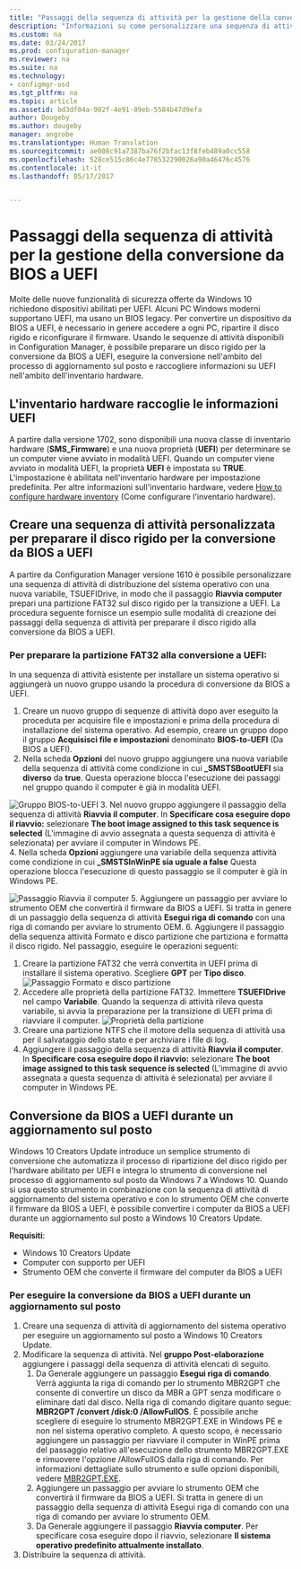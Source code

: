 ```yaml
---
title: "Passaggi della sequenza di attività per la gestione della conversione da BIOS a UEFI | Configuration Manager"
description: "Informazioni su come personalizzare una sequenza di attività di distribuzione del sistema operativo per preparare una partizione FAT32 per la transizione a UEFI."
ms.custom: na
ms.date: 03/24/2017
ms.prod: configuration-manager
ms.reviewer: na
ms.suite: na
ms.technology:
- configmgr-osd
ms.tgt_pltfrm: na
ms.topic: article
ms.assetid: bd3df04a-902f-4e91-89eb-5584b47d9efa
author: Dougeby
ms.author: dougeby
manager: angrobe
ms.translationtype: Human Translation
ms.sourcegitcommit: ae008c91a7387ba76f2bfac13f8feb489a0cc558
ms.openlocfilehash: 528ce515c86c4e778532290026a90a46476c4576
ms.contentlocale: it-it
ms.lasthandoff: 05/17/2017


---
```

# <a name="task-sequence-steps-to-manage-bios-to-uefi-conversion"></a>Passaggi della sequenza di attività per la gestione della conversione da BIOS a UEFI
Molte delle nuove funzionalità di sicurezza offerte da Windows 10 richiedono dispositivi abilitati per UEFI. Alcuni PC Windows moderni supportano UEFI, ma usano un BIOS legacy. Per convertire un dispositivo da BIOS a UEFI, è necessario in genere accedere a ogni PC, ripartire il disco rigido e riconfigurare il firmware. Usando le sequenze di attività disponibili in Configuration Manager, è possibile preparare un disco rigido per la conversione da BIOS a UEFI, eseguire la conversione nell'ambito del processo di aggiornamento sul posto e raccogliere informazioni su UEFI nell'ambito dell'inventario hardware.

## <a name="hardware-inventory-collects-uefi-information"></a>L'inventario hardware raccoglie le informazioni UEFI
A partire dalla versione 1702, sono disponibili una nuova classe di inventario hardware (**SMS_Firmware**) e una nuova proprietà (**UEFI**) per determinare se un computer viene avviato in modalità UEFI. Quando un computer viene avviato in modalità UEFI, la proprietà **UEFI** è impostata su **TRUE**. L'impostazione è abilitata nell'inventario hardware per impostazione predefinita. Per altre informazioni sull'inventario hardware, vedere [How to configure hardware inventory](/sccm/core/clients/manage/inventory/configure-hardware-inventory) (Come configurare l'inventario hardware).

## <a name="create-a-custom-task-sequence-to-prepare-the-hard-drive-for-bios-to-uefi-conversion"></a>Creare una sequenza di attività personalizzata per preparare il disco rigido per la conversione da BIOS a UEFI
A partire da Configuration Manager versione 1610 è possibile personalizzare una sequenza di attività di distribuzione del sistema operativo con una nuova variabile, TSUEFIDrive, in modo che il passaggio **Riavvia computer** prepari una partizione FAT32 sul disco rigido per la transizione a UEFI. La procedura seguente fornisce un esempio sulle modalità di creazione dei passaggi della sequenza di attività per preparare il disco rigido alla conversione da BIOS a UEFI.

### <a name="to-prepare-the-fat32-partition-for-the-conversion-to-uefi"></a>Per preparare la partizione FAT32 alla conversione a UEFI:
In una sequenza di attività esistente per installare un sistema operativo si aggiungerà un nuovo gruppo usando la procedura di conversione da BIOS a UEFI.

1. Creare un nuovo gruppo di sequenze di attività dopo aver eseguito la proceduta per acquisire file e impostazioni e prima della procedura di installazione del sistema operativo. Ad esempio, creare un gruppo dopo il gruppo **Acquisisci file e impostazioni** denominato **BIOS-to-UEFI** (Da BIOS a UEFI).
2. Nella scheda **Opzioni** del nuovo gruppo aggiungere una nuova variabile della sequenza di attività come condizione in cui **_SMSTSBootUEFI** sia **diverso** da **true**. Questa operazione blocca l'esecuzione dei passaggi nel gruppo quando il computer è già in modalità UEFI.

  ![Gruppo BIOS-to-UEFI](../../core/get-started/media/BIOS-to-UEFI-group.png)
3. Nel nuovo gruppo aggiungere il passaggio della sequenza di attività **Riavvia il computer**. In **Specificare cosa eseguire dopo il riavvio:** selezionare **The boot image assigned to this task sequence is selected** (L'immagine di avvio assegnata a questa sequenza di attività è selezionata) per avviare il computer in Windows PE.  
4. Nella scheda **Opzioni** aggiungere una variabile della sequenza attività come condizione in cui **_SMSTSInWinPE sia uguale a false** Questa operazione blocca l'esecuzione di questo passaggio se il computer è già in Windows PE.

  ![Passaggio Riavvia il computer](../../core/get-started/media/restart-in-windows-pe.png)
5. Aggiungere un passaggio per avviare lo strumento OEM che convertirà il firmware da BIOS a UEFI. Si tratta in genere di un passaggio della sequenza di attività **Esegui riga di comando** con una riga di comando per avviare lo strumento OEM.
6. Aggiungere il passaggio della sequenza attività Formato e disco partizione che partiziona e formatta il disco rigido. Nel passaggio, eseguire le operazioni seguenti:
  1. Creare la partizione FAT32 che verrà convertita in UEFI prima di installare il sistema operativo. Scegliere **GPT** per **Tipo disco**.
    ![Passaggio Formato e disco partizione](../media/format-and-partition-disk.png)
  2. Accedere alle proprietà della partizione FAT32. Immettere **TSUEFIDrive** nel campo **Variabile**. Quando la sequenza di attività rileva questa variabile, si avvia la preparazione per la transizione di UEFI prima di riavviare il computer.
    ![Proprietà della partizione](../../core/get-started/media/partition-properties.png)
  3. Creare una partizione NTFS che il motore della sequenza di attività usa per il salvataggio dello stato e per archiviare i file di log.
7. Aggiungere il passaggio della sequenza di attività **Riavvia il computer**. In **Specificare cosa eseguire dopo il riavvio:** selezionare **The boot image assigned to this task sequence is selected** (L'immagine di avvio assegnata a questa sequenza di attività è selezionata) per avviare il computer in Windows PE.  

## <a name="convert-from-bios-to-uefi-during-an-in-place-upgrade"></a>Conversione da BIOS a UEFI durante un aggiornamento sul posto
Windows 10 Creators Update introduce un semplice strumento di conversione che automatizza il processo di ripartizione del disco rigido per l'hardware abilitato per UEFI e integra lo strumento di conversione nel processo di aggiornamento sul posto da Windows 7 a Windows 10. Quando si usa questo strumento in combinazione con la sequenza di attività di aggiornamento del sistema operativo e con lo strumento OEM che converte il firmware da BIOS a UEFI, è possibile convertire i computer da BIOS a UEFI durante un aggiornamento sul posto a Windows 10 Creators Update.

**Requisiti**:
- Windows 10 Creators Update
- Computer con supporto per UEFI
- Strumento OEM che converte il firmware del computer da BIOS a UEFI

### <a name="to-convert-from-bios-to-uefi-during-an-in-place-upgrade"></a>Per eseguire la conversione da BIOS a UEFI durante un aggiornamento sul posto
1. Creare una sequenza di attività di aggiornamento del sistema operativo per eseguire un aggiornamento sul posto a Windows 10 Creators Update.
2. Modificare la sequenza di attività. Nel **gruppo Post-elaborazione** aggiungere i passaggi della sequenza di attività elencati di seguito.
   1. Da Generale aggiungere un passaggio **Esegui riga di comando**. Verrà aggiunta la riga di comando per lo strumento MBR2GPT che consente di convertire un disco da MBR a GPT senza modificare o eliminare dati dal disco. Nella riga di comando digitare quanto segue: **MBR2GPT /convert /disk:0 /AllowFullOS**. È possibile anche scegliere di eseguire lo strumento MBR2GPT.EXE in Windows PE e non nel sistema operativo completo. A questo scopo, è necessario aggiungere un passaggio per riavviare il computer in WinPE prima del passaggio relativo all'esecuzione dello strumento MBR2GPT.EXE e rimuovere l'opzione /AllowFullOS dalla riga di comando. Per informazioni dettagliate sullo strumento e sulle opzioni disponibili, vedere [MBR2GPT.EXE](https://technet.microsoft.com/itpro/windows/deploy/mbr-to-gpt).
   2. Aggiungere un passaggio per avviare lo strumento OEM che convertirà il firmware da BIOS a UEFI. Si tratta in genere di un passaggio della sequenza di attività Esegui riga di comando con una riga di comando per avviare lo strumento OEM.
   3. Da Generale aggiungere il passaggio **Riavvia computer**. Per specificare cosa eseguire dopo il riavvio, selezionare **Il sistema operativo predefinito attualmente installato**.
3. Distribuire la sequenza di attività.

